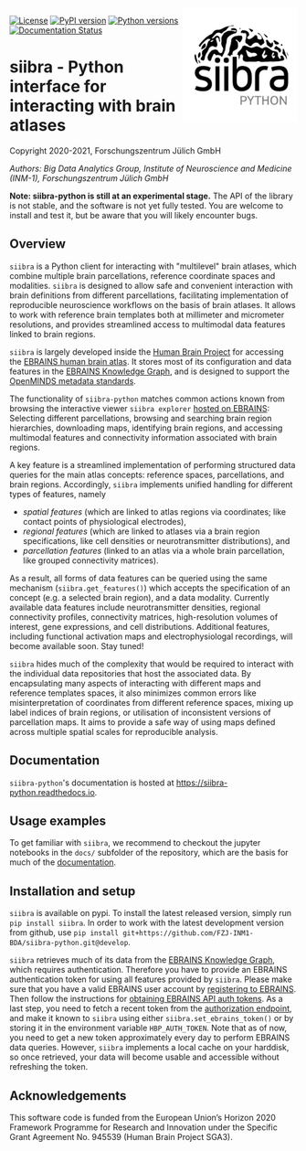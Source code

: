 <img align="right" src="https://github.com/FZJ-INM1-BDA/siibra-python/raw/main/images/siibra-python.jpeg" width="200">

[![License](https://img.shields.io/badge/License-Apache%202.0-blue.svg)](https://opensource.org/licenses/Apache-2.0)
[![PyPI version](https://badge.fury.io/py/siibra.svg)](https://pypi.org/project/siibra/)
[![Python versions](https://img.shields.io/pypi/pyversions/siibra.svg)](https://pypi.python.org/pypi/siibra)
[![Documentation Status](https://readthedocs.org/projects/siibra-python/badge/?version=latest)](https://siibra-python.readthedocs.io/en/latest/?badge=latest)

# siibra - Python interface for interacting with brain atlases 

Copyright 2020-2021, Forschungszentrum Jülich GmbH 

*Authors: Big Data Analytics Group, Institute of Neuroscience and Medicine (INM-1), Forschungszentrum Jülich GmbH*

**Note: siibra-python is still at an experimental stage.** The API of the library is not stable, and the software is not yet fully tested. You are welcome to install and test it, but be aware that you will likely encounter bugs.


## Overview
<!--- Please keep this at line 19, or adjust the line skip in docs/readme.rst accordingly -->


`siibra` is a Python client for interacting with "multilevel" brain atlases, which combine multiple brain parcellations, reference coordinate spaces and modalities. 
`siibra` is designed to allow safe and convenient interaction with brain definitions from different parcellations, facilitating implementation of reproducible neuroscience workflows on the basis of brain atlases. It allows to work with reference brain templates both at millimeter and micrometer resolutions, and provides streamlined access to multimodal data features linked to brain regions. 

`siibra` is largely developed inside the [Human Brain Project](https://humanbrainproject.eu) for accessing the [EBRAINS human brain atlas](https://ebrains.eu/service/human-brain-atlas). 
It stores most of its configuration and data features in the [EBRAINS Knowledge Graph](https://kg.ebrains.eu), and is designed to support the [OpenMINDS metadata standards](https://github.com/HumanBrainProject/openMINDS_SANDS).

The functionality of `siibra-python` matches common actions known from browsing the interactive viewer `siibra explorer` [hosted on EBRAINS](https://atlases.ebrains.eu/viewer): 
Selecting different parcellations, browsing and searching brain region hierarchies, downloading maps, identifying brain regions, and accessing multimodal features and connectivity information associated with brain regions.

A key feature is a streamlined implementation of performing structured data queries for the main atlas concepts: reference spaces, parcellations, and brain regions. 
Accordingly, `siibra` implements unified handling for different types of features, namely

 - *spatial features* (which are linked to atlas regions via coordinates; like contact points of physiological electrodes), 
 - *regional features* (which are linked to atlases via a brain region specifications, like cell densities or neurotransmitter distributions), and 
 - *parcellation features* (linked to an atlas via a whole brain parcellation, like grouped connectivity matrices). 

As a result, all forms of data features can be queried using the same mechanism (`siibra.get_features()`) which accepts the specification of an concept (e.g. a selected brain region), and a data modality.
Currently available data features include neurotransmitter densities, regional connectivity profiles, connectivity matrices, high-resolution volumes of interest, gene expressions, and cell distributions. 
Additional features, including functional activation maps and electrophysiologal recordings, will become available soon.
Stay tuned!

`siibra` hides much of the complexity that would be required to interact with the individual data repositories that host the associated data.
By encapsulating many aspects of interacting with different maps and reference templates spaces, it also minimizes common errors like misinterpretation of coordinates from different reference spaces, mixing up label indices of brain regions, or utilisation of inconsistent versions of parcellation maps. 
It aims to provide a safe way of using maps defined across multiple spatial scales for reproducible analysis. 

## Documentation

`siibra-python`'s documentation is hosted at https://siibra-python.readthedocs.io.

## Usage examples

To get familiar with `siibra`, we recommend to checkout the jupyter notebooks in the `docs/` subfolder of the repository, which are the basis for much of the [documentation](https://siibra-python.readthedocs.io).


## Installation and setup

`siibra` is available on pypi. To install the latest released version, simply run `pip install siibra`. In order to work with the latest development version from github, use `pip install git+https://github.com/FZJ-INM1-BDA/siibra-python.git@develop`.

`siibra` retrieves much of its data from the [EBRAINS Knowledge Graph](https://kg.ebrains.eu), which requires authentication. 
Therefore you have to provide an EBRAINS authentication token for using all features provided by `siibra`.
Please make sure that you have a valid EBRAINS user account by [registering to EBRAINS](https://ebrains.eu/register/). 
Then follow the instructions for [obtaining EBRAINS API auth tokens](https://kg.ebrains.eu/develop.html).
As a last step, you need to fetch a recent token from the [authorization endpoint](https://nexus-iam.humanbrainproject.org/v0/oauth2/authorize), and make it known to `siibra` using either `siibra.set_ebrains_token()` or by storing it in the environment variable `HBP_AUTH_TOKEN`.  Note that as of now, you need to get a new token approximately every day to perform EBRAINS data queries. However, `siibra` implements a local cache on your harddisk, so once retrieved, your data will become usable and accessible without refreshing the token.


## Acknowledgements

This software code is funded from the European Union’s Horizon 2020 Framework
Programme for Research and Innovation under the Specific Grant Agreement No.
945539 (Human Brain Project SGA3).
